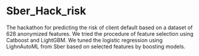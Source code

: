 # Sber_Hack_risk
The hackathon for predicting the risk of client default based on a dataset of 628 anonymized features. We tried the procedure of feature selection using Catboost and LightGBM. We tuned the logistic regression using LighnAutoML from Sber based on selected features by boosting models.

